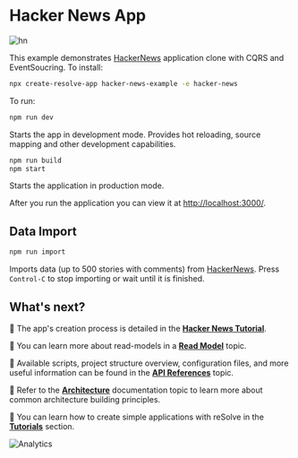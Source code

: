 # Hacker News App

![hn](https://user-images.githubusercontent.com/19663260/41345723-23bce79a-6f0d-11e8-891a-ceb39c86db62.png)

This example demonstrates [HackerNews](https://news.ycombinator.com/) application clone with CQRS and EventSoucring. To install:

```bash
npx create-resolve-app hacker-news-example -e hacker-news
```

To run:

```bash
npm run dev
```

Starts the app in development mode.
Provides hot reloading, source mapping and other development capabilities.

```bash
npm run build
npm start
```

Starts the application in production mode.

After you run the application you can view it at [http://localhost:3000/](http://localhost:3000/).

## Data Import

```bash
npm run import
```

Imports data (up to 500 stories with comments) from [HackerNews](https://news.ycombinator.com/).
Press `Control-C` to stop importing or wait until it is finished.

## What's next?

📑 The app's creation process is detailed in the [**Hacker News Tutorial**](https://github.com/reimagined/resolve/blob/master/docs/Tutorials/Hacker%20News%20Tutorial.md).

📑 You can learn more about read-models in a [**Read Model**](https://github.com/reimagined/resolve/blob/master/docs/Read%20Model.md) topic.

📑 Available scripts, project structure overview, configuration files, and more useful information can be found in the [**API References**](https://github.com/reimagined/resolve/blob/master/docs/API%20References.md) topic.

📑 Refer to the [**Architecture**](https://github.com/reimagined/resolve/blob/master/docs/Architecture.md) documentation topic to learn more about common architecture building principles.

📑 You can learn how to create simple applications with reSolve in the [**Tutorials**](https://github.com/reimagined/resolve/tree/master/docs/Tutorials) section.

![Analytics](https://ga-beacon.appspot.com/UA-118635726-1/examples-hacker-news-readme?pixel)
